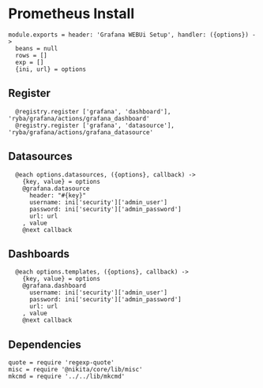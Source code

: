 
# Prometheus Install

    module.exports = header: 'Grafana WEBUi Setup', handler: ({options}) ->
      beans = null
      rows = []
      exp = []
      {ini, url} = options

## Register

      @registry.register ['grafana', 'dashboard'], 'ryba/grafana/actions/grafana_dashboard'
      @registry.register ['grafana', 'datasource'], 'ryba/grafana/actions/grafana_datasource'

## Datasources

      @each options.datasources, ({options}, callback) ->
        {key, value} = options
        @grafana.datasource
          header: "#{key}"
          username: ini['security']['admin_user']
          password: ini['security']['admin_password']
          url: url
        , value
        @next callback

## Dashboards

      @each options.templates, ({options}, callback) ->
        {key, value} = options
        @grafana.dashboard
          username: ini['security']['admin_user']
          password: ini['security']['admin_password']
          url: url
        , value
        @next callback

## Dependencies

    quote = require 'regexp-quote'
    misc = require '@nikita/core/lib/misc'
    mkcmd = require '../../lib/mkcmd'
